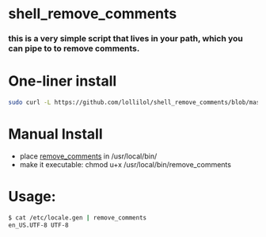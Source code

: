 # shell_remove_comments

### this is a very simple script that lives in your path, which you can pipe to to remove comments.

# One-liner install

```bash
sudo curl -L https://github.com/lollilol/shell_remove_comments/blob/master/remove_comments?raw=1 -o /usr/local/bin/remove_comments && sudo chmod +x /usr/local/bin/remove_comments
```

# Manual Install
- place [remove_comments](remove_comments?raw=1) in /usr/local/bin/
- make it executable: chmod u+x /usr/local/bin/remove_comments

# Usage:
```bash
$ cat /etc/locale.gen | remove_comments
en_US.UTF-8 UTF-8
```
